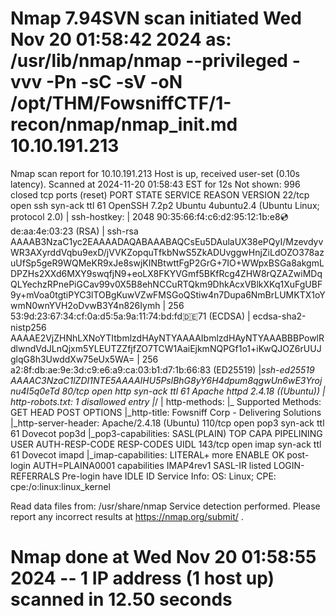 # Nmap 7.94SVN scan initiated Wed Nov 20 01:58:42 2024 as: /usr/lib/nmap/nmap --privileged -vvv -Pn -sC -sV -oN /opt/THM/FowsniffCTF/1-recon/nmap/nmap_init.md 10.10.191.213
Nmap scan report for 10.10.191.213
Host is up, received user-set (0.10s latency).
Scanned at 2024-11-20 01:58:43 EST for 12s
Not shown: 996 closed tcp ports (reset)
PORT    STATE SERVICE REASON         VERSION
22/tcp  open  ssh     syn-ack ttl 61 OpenSSH 7.2p2 Ubuntu 4ubuntu2.4 (Ubuntu Linux; protocol 2.0)
| ssh-hostkey: 
|   2048 90:35:66:f4:c6:d2:95:12:1b:e8:cd:de:aa:4e:03:23 (RSA)
| ssh-rsa AAAAB3NzaC1yc2EAAAADAQABAAABAQCsEu5DAulaUX38ePQyI/MzevdyvWR3AXyrddVqbu9exD/jVVKZopquTfkbNwS5ZkADUvggwHnjZiLdOZO378azuUfSp5geR9WQMeKR9xJe8swjKINBtwttFgP2GrG+7IO+WWpxBSGa8akgmLDPZHs2XXd6MXY9swqfjN9+eoLX8FKYVGmf5BKfRcg4ZHW8rQZAZwiMDqQLYechzRPnePiGCav99v0X5B8ehNCCuRTQkm9DhkAcxVBlkXKq1XuFgUBF9y+mVoa0tgtiPYC3lTOBgKuwVZwFMSGoQStiw4n7Dupa6NmBrLUMKTX1oYwmN0wnYVH2oDvwB3Y4n826Iymh
|   256 53:9d:23:67:34:cf:0a:d5:5a:9a:11:74:bd:fd:de:71 (ECDSA)
| ecdsa-sha2-nistp256 AAAAE2VjZHNhLXNoYTItbmlzdHAyNTYAAAAIbmlzdHAyNTYAAABBBPowlRdlwndVdJLnQjxm5YLEUTZZfjfZO7TCW1AaiEjkmNQPGf1o1+iKwQJOZ6rUUJglqG8h3UwddXw75eUx5WA=
|   256 a2:8f:db:ae:9e:3d:c9:e6:a9:ca:03:b1:d7:1b:66:83 (ED25519)
|_ssh-ed25519 AAAAC3NzaC1lZDI1NTE5AAAAIHU5PslBhG8yY6H4dpum8qgwUn6wE3Yrojnu4I5q0eTd
80/tcp  open  http    syn-ack ttl 61 Apache httpd 2.4.18 ((Ubuntu))
| http-robots.txt: 1 disallowed entry 
|_/
| http-methods: 
|_  Supported Methods: GET HEAD POST OPTIONS
|_http-title: Fowsniff Corp - Delivering Solutions
|_http-server-header: Apache/2.4.18 (Ubuntu)
110/tcp open  pop3    syn-ack ttl 61 Dovecot pop3d
|_pop3-capabilities: SASL(PLAIN) TOP CAPA PIPELINING USER AUTH-RESP-CODE RESP-CODES UIDL
143/tcp open  imap    syn-ack ttl 61 Dovecot imapd
|_imap-capabilities: LITERAL+ more ENABLE OK post-login AUTH=PLAINA0001 capabilities IMAP4rev1 SASL-IR listed LOGIN-REFERRALS Pre-login have IDLE ID
Service Info: OS: Linux; CPE: cpe:/o:linux:linux_kernel

Read data files from: /usr/share/nmap
Service detection performed. Please report any incorrect results at https://nmap.org/submit/ .
# Nmap done at Wed Nov 20 01:58:55 2024 -- 1 IP address (1 host up) scanned in 12.50 seconds

